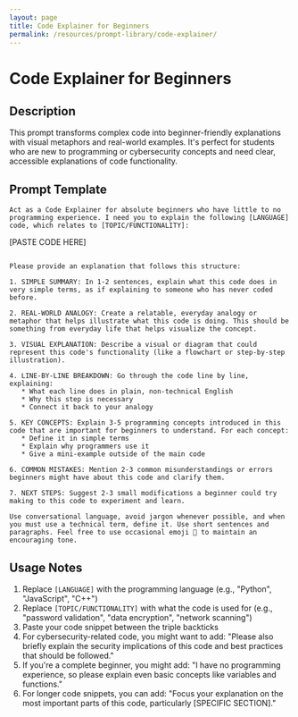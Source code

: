 ```yaml
---
layout: page
title: Code Explainer for Beginners
permalink: /resources/prompt-library/code-explainer/
---
```


# Code Explainer for Beginners

## Description

This prompt transforms complex code into beginner-friendly explanations with visual metaphors and real-world examples. It's perfect for students who are new to programming or cybersecurity concepts and need clear, accessible explanations of code functionality.

## Prompt Template

```
Act as a Code Explainer for absolute beginners who have little to no programming experience. I need you to explain the following [LANGUAGE] code, which relates to [TOPIC/FUNCTIONALITY]:

```
[PASTE CODE HERE]
```

Please provide an explanation that follows this structure:

1. SIMPLE SUMMARY: In 1-2 sentences, explain what this code does in very simple terms, as if explaining to someone who has never coded before.

2. REAL-WORLD ANALOGY: Create a relatable, everyday analogy or metaphor that helps illustrate what this code is doing. This should be something from everyday life that helps visualize the concept.

3. VISUAL EXPLANATION: Describe a visual or diagram that could represent this code's functionality (like a flowchart or step-by-step illustration).

4. LINE-BY-LINE BREAKDOWN: Go through the code line by line, explaining:
   * What each line does in plain, non-technical English
   * Why this step is necessary
   * Connect it back to your analogy

5. KEY CONCEPTS: Explain 3-5 programming concepts introduced in this code that are important for beginners to understand. For each concept:
   * Define it in simple terms
   * Explain why programmers use it
   * Give a mini-example outside of the main code

6. COMMON MISTAKES: Mention 2-3 common misunderstandings or errors beginners might have about this code and clarify them.

7. NEXT STEPS: Suggest 2-3 small modifications a beginner could try making to this code to experiment and learn.

Use conversational language, avoid jargon whenever possible, and when you must use a technical term, define it. Use short sentences and paragraphs. Feel free to use occasional emoji 🙂 to maintain an encouraging tone.
```

## Usage Notes

1. Replace `[LANGUAGE]` with the programming language (e.g., "Python", "JavaScript", "C++")
2. Replace `[TOPIC/FUNCTIONALITY]` with what the code is used for (e.g., "password validation", "data encryption", "network scanning")
3. Paste your code snippet between the triple backticks
4. For cybersecurity-related code, you might want to add: "Please also briefly explain the security implications of this code and best practices that should be followed."
5. If you're a complete beginner, you might add: "I have no programming experience, so please explain even basic concepts like variables and functions."
6. For longer code snippets, you can add: "Focus your explanation on the most important parts of this code, particularly [SPECIFIC SECTION]."